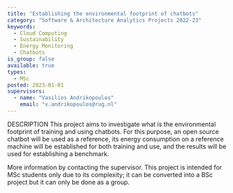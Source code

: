 ```yaml
---
title: "Establishing the environmental footprint of chatbots"
category: "Software & Architecture Analytics Projects 2022-23"
keywords:
  - Cloud Computing
  - Sustainability
  - Energy Monitoring
  - Chatbots
is_group: false
available: true
types:
  - MSc
posted: 2023-01-01
supervisors:
  - name: "Vasilios Andrikopoulos"
    email: "v.andrikopoulos@rug.nl"
---
```


DESCRIPTION
This project aims to investigate what is the environmental footprint of training and using chatbots. For this purpose, an open source chatbot will be used as a reference, its energy consumption on a reference machine will be established for both training and use, and the results will be used for establishing a benchmark.

More information by contacting the supervisor. This project is intended for MSc students only due to its complexity; it can be converted into a BSc project but it can only be done as a group.